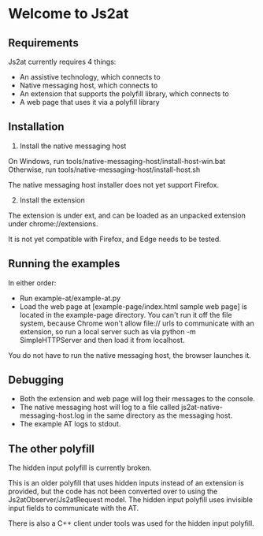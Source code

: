 # Welcome to Js2at

## Requirements

Js2at currently requires 4 things:
- An assistive technology, which connects to
- Native messaging host, which connects to
- An extension that supports the polyfill library, which connects to
- A web page that uses it via a polyfill library

## Installation

1. Install the native messaging host

On Windows, run tools/native-messaging-host/install-host-win.bat
Otherwise, run tools/native-messaging-host/install-host.sh

The native messaging host installer does not yet support Firefox.

2. Install the extension

The extension is under ext, and can be loaded as an unpacked extension under
chrome://extensions.

It is not yet compatible with Firefox, and Edge needs to be tested.

## Running the examples

In either order:
- Run example-at/example-at.py
- Load the web page at [example-page/index.html sample web page] is located
in the example-page directory. You can't run it off the file system, because
Chrome won't allow file:// urls to communicate with an extension, so run a
local server such as
via python -m SimpleHTTPServer and then load it from localhost.

You do not have to run the native messaging host, the browser launches it.

## Debugging

- Both the extension and web page will log their messages to the console.
- The native messaging host will log to a file called
js2at-native-messaging-host.log in the same directory as the messaging host.
- The example AT logs to stdout.

## The other polyfill

The hidden input polyfill is currently broken.

This is an older polyfill that uses hidden inputs instead of an extension is provided,
but the code has not been converted over
to using the Js2atObserver/Js2atRequest model. The hidden input polyfill
uses invisible input fields to communicate with the AT.

There is also a C++ client under tools was used for the hidden input polyfill.

